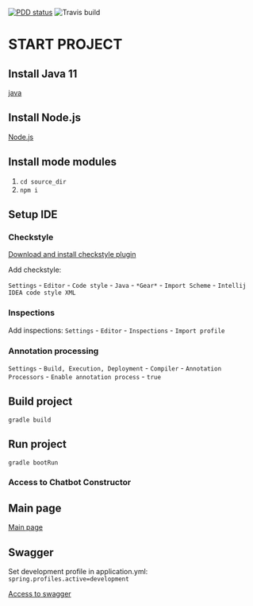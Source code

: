 [![PDD status](http://www.0pdd.com/svg?name=nms403/chatbot-constructor)](http://www.0pdd.com/p?name=nms403/chatbot-constructor)
![Travis build](https://api.travis-ci.com/nms403/chatbot-constructor.svg?token=dnq2ScgSbGJxCsEgpypH&branch=master)

# START PROJECT

## Install Java 11
[java]

## Install Node.js
[Node.js]

## Install mode modules
1. `cd source_dir`
2. `npm i`

## Setup IDE
### Checkstyle

[Download and install checkstyle plugin]

Add checkstyle:

`Settings` - `Editor` - `Code style` - `Java` - `*Gear*` - `Import Scheme` - `Intellij IDEA code style XML`

### Inspections

Add inspections:
`Settings` - `Editor` - `Inspections` - `Import profile`

### Annotation processing

`Settings` - `Build, Execution, Deployment` - `Compiler` - `Annotation Processors` - `Enable annotation process` - `true`

## Build project
`gradle build`

## Run project
`gradle bootRun`

### Access to Chatbot Constructor

## Main page

[Main page]

## Swagger

Set development profile in application.yml: `spring.profiles.active=development`

[Access to swagger]

[java]: https://www.oracle.com/technetwork/java/javase/downloads/jdk11-downloads-5066655.html
[Node.js]: https://nodejs.org/en/download/
[Download and install checkstyle plugin]: https://plugins.jetbrains.com/plugin/1065-checkstyle-idea
[Access to swagger]: http://localhost:8090/swagger-ui.html
[Main page]: http://localhost:8090